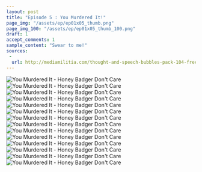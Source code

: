```yaml
---
layout: post
title: "Episode 5 : You Murdered It!"
page_img: "/assets/ep/ep01x05_thumb.png"
page_img_100: "/assets/ep/ep01x05_thumb_100.png"
draft: 1
accept_comments: 1
sample_content: "Swear to me!"
sources:
 - 
  url: http://mediamilitia.com/thought-and-speech-bubbles-pack-104-free-vectors-and-images/
---
```



<div style="margin-left: auto; margin-right: auto; width: 600px;">
  <img src="/assets/ep/ep01x05_01.png" alt="You Murdered It - Honey Badger Don't Care" />
  <img src="/assets/ep/ep01x05_02.png" alt="You Murdered It - Honey Badger Don't Care" />
  <img src="/assets/ep/ep01x05_03.png" alt="You Murdered It - Honey Badger Don't Care" />
  <img src="/assets/ep/ep01x05_04.png" alt="You Murdered It - Honey Badger Don't Care" />
  <img src="/assets/ep/ep01x05_05.png" alt="You Murdered It - Honey Badger Don't Care" />
  <img src="/assets/ep/ep01x05_06.png" alt="You Murdered It - Honey Badger Don't Care" />
  <img src="/assets/ep/ep01x05_07.png" alt="You Murdered It - Honey Badger Don't Care" />
  <img src="/assets/ep/ep01x05_08.png" alt="You Murdered It - Honey Badger Don't Care" />
  <img src="/assets/ep/ep01x05_09.png" alt="You Murdered It - Honey Badger Don't Care" />
  <img src="/assets/ep/ep01x05_10.png" alt="You Murdered It - Honey Badger Don't Care" />
  <img src="/assets/ep/ep01x05_11.png" alt="You Murdered It - Honey Badger Don't Care" />
  <img src="/assets/ep/ep01x05_12.png" alt="You Murdered It - Honey Badger Don't Care" />
  <img src="/assets/ep/ep01x05_13.png" alt="You Murdered It - Honey Badger Don't Care" />
  <img src="/assets/ep/ep01x05-Batman-Uncontrollable-Cycle.gif" alt="You Murdered It - Honey Badger Don't Care" />
</div>

<div style="display: none">
  Script:

</div>
